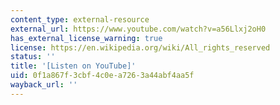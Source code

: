 ```yaml
---
content_type: external-resource
external_url: https://www.youtube.com/watch?v=a56Llxj2oH0
has_external_license_warning: true
license: https://en.wikipedia.org/wiki/All_rights_reserved
status: ''
title: '[Listen on YouTube]'
uid: 0f1a867f-3cbf-4c0e-a726-3a44abf4aa5f
wayback_url: ''
---
```

